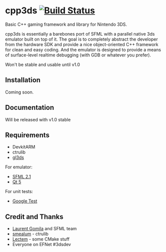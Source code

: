 cpp3ds [![Build Status](https://travis-ci.org/cpp3ds/cpp3ds.png?branch=master)](https://travis-ci.org/cpp3ds/cpp3ds)
======

Basic C++ gaming framework and library for Nintendo 3DS.

cpp3ds is essentially a barebones port of SFML with a parallel native 3ds emulator built on top of it. The goal is to completely abstract the developer from the hardware SDK and provide a nice object-oriented C++ framework for clean and easy coding. And the emulator is designed to provide a means of surface-level realtime debugging (with GDB or whatever you prefer).

Won't be stable and usable until v1.0

Installation
------------
Coming soon.

Documentation
-------------
Will be released with v1.0 stable

Requirements
------------
 
- DevkitARM
- ctrulib
- [gl3ds](https://github.com/cpp3ds/gl3ds)

For emulator:

- [SFML 2.1](http://www.sfml-dev.org/index.php)
- [Qt 5](https://qt-project.org/)

For unit tests:

- [Google Test](https://code.google.com/p/googletest/)

Credit and Thanks
-----------------
- [Laurent Gomila](https://github.com/LaurentGomila) and SFML team
- [smealum](https://github.com/smealum) - ctrulib
- [Lectem](https://github.com/Lectem) - some CMake stuff
- Everyone on EFNet #3dsdev
